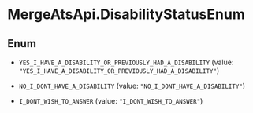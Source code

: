 # MergeAtsApi.DisabilityStatusEnum

## Enum


* `YES_I_HAVE_A_DISABILITY_OR_PREVIOUSLY_HAD_A_DISABILITY` (value: `"YES_I_HAVE_A_DISABILITY_OR_PREVIOUSLY_HAD_A_DISABILITY"`)

* `NO_I_DONT_HAVE_A_DISABILITY` (value: `"NO_I_DONT_HAVE_A_DISABILITY"`)

* `I_DONT_WISH_TO_ANSWER` (value: `"I_DONT_WISH_TO_ANSWER"`)


